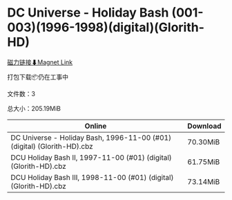# DC Universe - Holiday Bash (001-003)(1996-1998)(digital)(Glorith-HD)

[磁力链接⬇Magnet Link](magnet:?xt=urn:btih:91b130f9675a9ffca177c95e4982289a272fba04&dn=DC%20Universe%20-%20Holiday%20Bash%20%28001-003%29%281996-1998%29%28digital%29%28Glorith-HD%29)

打包下载📦仍在工事中

文件数：3

总大小：205.19MiB

Online | Download
--- | ---
DC Universe - Holiday Bash, 1996-11-00 (#01) (digital) (Glorith-HD).cbz | 70.30MiB
DCU Holiday Bash II, 1997-11-00 (#01) (digital) (Glorith-HD).cbz | 61.75MiB
DCU Holiday Bash III, 1998-11-00 (#01) (digital) (Glorith-HD).cbz | 73.14MiB